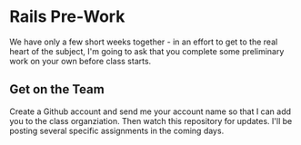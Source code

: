 # Rails Pre-Work

We have only a few short weeks together - in an effort to get to the real heart of the subject, I'm going to ask that you complete some preliminary work on your own before class starts.

## Get on the Team

Create a Github account and send me your account name so that I can add you to the class organziation. Then watch this repository for updates. I'll be posting several specific assignments in the coming days.
